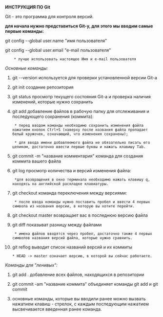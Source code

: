 **ИНСТРУКЦИЯ ПО Git**

Git - это программа для контроля версий.

**для начала нужно представиться Git-у, для этого мы вводим самые первые команды:**

git config --global user.name "имя пользователя"

git config --global user.email "e-mail пользователя"

        * лучше использовать настоящее Имя и e-mail пользователя

*Основные команды:*

1. git --version используется для проверки установленной версии Git-а

2. git init создание репозитория

3. git status просмотр текущего состояния Git-а и проверка наличия изменений, которые нужно сохранить

4. git add добавление файлов в рабочую папку для отслеживания и последующего сохранения (коммита):

        * перед вводом команды необходимо сохранить изменения файла нажатием кнопок Ctrl+S (наверху после названия файла пропадает белый кружочек, означающий, что изменения сохранены);

        * для ввода имени добавляемого файла не обязательно писать его целиком, достаточно ввести первые буквы и нажать клавишу Tab.
    
5. git commit -m "название комментария" команда для создания коммита вашего файла

6. git log просмотр количества и версий изменения файла:

        *для возвращения в окно терминала необходимо нажать клавишу q, находясь на английской раскладке клавиатуры.

7. git checkout команда переключения между версиями:

        * после ввода команды нужно поставить пробел и ввести 4 первых символа из названия версии, в которую вы хотите перейти.

8. git checkout master возвращает вас в последнюю версию файла

9. git diff показыват разницу между файлами

        * имена файлов вводятся через пробел, достаточно также 4 первых символов названия версий файла, которые нужно сравнить.

10. git reflog выводит список названий версий и их коммиты

        * HEAD -> master означает версию, в которой вы сейчас работаете.

*Команды для "ленивых":*

1. git add . добавление всех файлов, находящихся в репозитории

2. git commit -am "название коммита" объединяет команды git add и git commit

3. основные команды, которые вы вводили ранее можно вызвать нажатием клавиш - стрелок, с каждым последующим нажатием высвечивается введенная ранее команда.